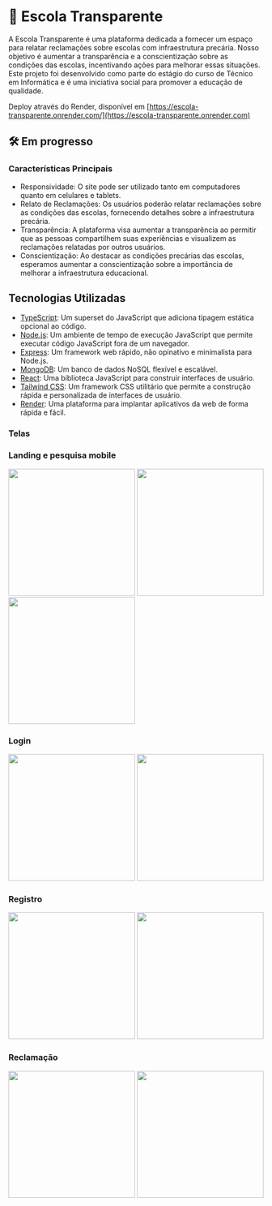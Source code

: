 
# 🏫 Escola Transparente
A Escola Transparente é uma plataforma dedicada a fornecer um espaço para relatar reclamações sobre escolas com infraestrutura precária. Nosso objetivo é aumentar a transparência e a conscientização sobre as condições das escolas, incentivando ações para melhorar essas situações. Este projeto foi desenvolvido como parte do estágio do curso de Técnico em Informática e é uma iniciativa social para promover a educação de qualidade.

Deploy através do Render, disponível em [https://escola-transparente.onrender.com/](https://escola-transparente.onrender.com)

## 🛠️ Em progresso
### Características Principais
* Responsividade: O site pode ser utilizado tanto em computadores quanto em celulares e tablets.
* Relato de Reclamações: Os usuários poderão relatar reclamações sobre as condições das escolas, fornecendo detalhes sobre a infraestrutura precária.
* Transparência: A plataforma visa aumentar a transparência ao permitir que as pessoas compartilhem suas experiências e visualizem as reclamações relatadas por outros usuários.
* Conscientização: Ao destacar as condições precárias das escolas, esperamos aumentar a conscientização sobre a importância de melhorar a infraestrutura educacional.

## Tecnologias Utilizadas
* [TypeScript](https://www.typescriptlang.org): Um superset do JavaScript que adiciona tipagem estática opcional ao código.
* [Node.js](https://nodejs.org/): Um ambiente de tempo de execução JavaScript que permite executar código JavaScript fora de um navegador.
* [Express](https://expressjs.com/pt-br/): Um framework web rápido, não opinativo e minimalista para Node.js.
* [MongoDB](https://www.mongodb.com/pt-br): Um banco de dados NoSQL flexível e escalável.
* [React](https://react.dev): Uma biblioteca JavaScript para construir interfaces de usuário.
* [Tailwind CSS](https://tailwindui.com): Um framework CSS utilitário que permite a construção rápida e personalizada de interfaces de usuário.
* [Render](https://render.com): Uma plataforma para implantar aplicativos da web de forma rápida e fácil.

### Telas
### Landing e pesquisa mobile
  <img src="https://github.com/Maruquitus/escola-transparente/assets/58173530/606d20a3-ac88-49a7-b041-6e37a65d79ea" style="height: 250px;"/>
  <img src="https://github.com/Maruquitus/escola-transparente/assets/58173530/8f5614e2-8971-4980-9625-992977031897" style="height: 250px;"/>
  <img src="https://github.com/Maruquitus/escola-transparente/assets/58173530/50f6f2cf-ccb9-49eb-8c8e-9812689e91ba" style="height: 250px;"/>


### Login
<img src="https://github.com/Maruquitus/escola-transparente/assets/58173530/c189b97a-08b7-4f5a-a248-b6dc3f326564" style="height: 250px">
<img src="https://github.com/Maruquitus/escola-transparente/assets/58173530/55d5019c-88e4-446d-9b69-442bf11c50f6" style="height: 250px">


### Registro
  <img src="https://github.com/Maruquitus/escola-transparente/assets/58173530/b3d40b74-57c8-49cb-914b-c88de6b17301" style="height: 250px">
  <img src="https://github.com/Maruquitus/escola-transparente/assets/58173530/b41ea409-de89-44c1-8f5f-36301b776190" style="height: 250px">

### Reclamação
  <img src="https://github.com/Maruquitus/escola-transparente/assets/58173530/616fda70-be0b-4ea8-9985-edc739409765" style="height: 250px">
  <img src="https://github.com/Maruquitus/escola-transparente/assets/58173530/df79b530-811a-42cb-8097-6f99b52984e2" style="height: 250px">
